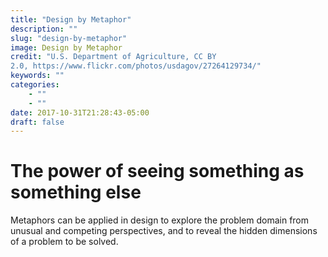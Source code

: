 ```yaml
---
title: "Design by Metaphor"
description: ""
slug: "design-by-metaphor"
image: Design by Metaphor
credit: "U.S. Department of Agriculture, CC BY2.0, https://www.flickr.com/photos/usdagov/27264129734/"
keywords: ""
categories:
    - ""
    - ""
date: 2017-10-31T21:28:43-05:00
draft: false
---
```

# The power of seeing something as something else

Metaphors can be applied in design to explore the problem domain from unusual and competing perspectives, and to reveal the hidden dimensions of a problem to be solved. 
